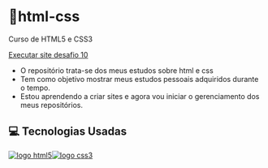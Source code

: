 # &#x1F4CC;html-css
 Curso de HTML5 e CSS3

 <a href="https://vitorantonionne.github.io/html-css/desafios/Pratica%20Desafio%2010-site/android.html">Executar site desafio 10</a>

<ul>
<li>O repositório trata-se dos meus estudos sobre html e css</li>
<li>Tem como objetivo mostrar meus estudos pessoais adquiridos durante o tempo.</li>
<li>Estou aprendendo a criar sites e agora vou iniciar o gerenciamento dos meus repositórios.</li>
</ul>
<h2>&#x1F4BB; Tecnologias Usadas</h2>    
<a href="https://github.com/vitorantonionne/html-css"><img src="https://camo.githubusercontent.com/d63d473e728e20a286d22bb2226a7bf45a2b9ac6c72c59c0e61e9730bfe4168c/68747470733a2f2f696d672e736869656c64732e696f2f62616467652f48544d4c352d4533344632363f7374796c653d666f722d7468652d6261646765266c6f676f3d68746d6c35266c6f676f436f6c6f723d7768697465" alt="logo html5"></a><a href="https://github.com/vitorantonionne/html-css"><img src="https://camo.githubusercontent.com/3a0f693cfa032ea4404e8e02d485599bd0d192282b921026e89d271aaa3d7565/68747470733a2f2f696d672e736869656c64732e696f2f62616467652f435353332d3135373242363f7374796c653d666f722d7468652d6261646765266c6f676f3d63737333266c6f676f436f6c6f723d7768697465" alt="logo css3"></a>
